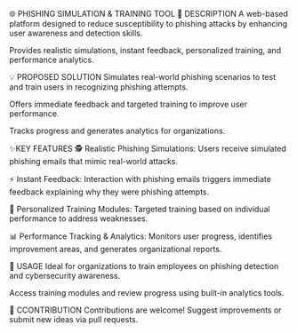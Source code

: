 🌐 PHISHING SIMULATION & TRAINING TOOL
📖 DESCRIPTION
A web-based platform designed to reduce susceptibility to phishing attacks by enhancing user awareness and detection skills.

Provides realistic simulations, instant feedback, personalized training, and performance analytics.

💡 PROPOSED SOLUTION
Simulates real-world phishing scenarios to test and train users in recognizing phishing attempts.

Offers immediate feedback and targeted training to improve user performance.

Tracks progress and generates analytics for organizations.

✨KEY FEATURES
🕵️ Realistic Phishing Simulations: Users receive simulated phishing emails that mimic real-world attacks.

⚡ Instant Feedback: Interaction with phishing emails triggers immediate feedback explaining why they were phishing attempts.

🎯 Personalized Training Modules: Targeted training based on individual performance to address weaknesses.

📊 Performance Tracking & Analytics: Monitors user progress, identifies improvement areas, and generates organizational reports.

🚀 USAGE
Ideal for organizations to train employees on phishing detection and cybersecurity awareness.

Access training modules and review progress using built-in analytics tools.

🤝 CCONTRIBUTION
Contributions are welcome! Suggest improvements or submit new ideas via pull requests.
